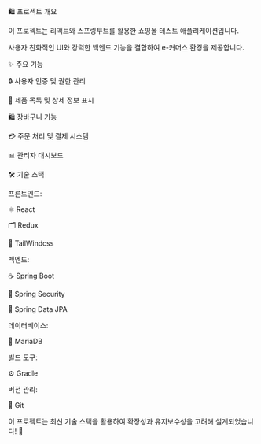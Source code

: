 🛍️ 프로젝트 개요

이 프로젝트는 리액트와 스프링부트를 활용한 쇼핑몰 테스트 애플리케이션입니다.


사용자 친화적인 UI와 강력한 백엔드 기능을 결합하여 e-커머스 환경을 제공합니다.

✨ 주요 기능

🔒 사용자 인증 및 권한 관리

🛒 제품 목록 및 상세 정보 표시

🛍️ 장바구니 기능

💳 주문 처리 및 결제 시스템

📊 관리자 대시보드

🛠️ 기술 스택

프론트엔드:

⚛️ React

🗂️ Redux

🎨 TailWindcss

백엔드:

☕ Spring Boot

🔐 Spring Security

📂 Spring Data JPA

데이터베이스:

🐬 MariaDB

빌드 도구:

⚙️ Gradle

버전 관리:

🌱 Git

이 프로젝트는 최신 기술 스택을 활용하여 확장성과 유지보수성을 고려해 설계되었습니다! 🚀

